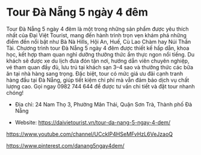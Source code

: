 # Tour Đà Nẵng 5 ngày 4 đêm

Tour Đà Nẵng 5 ngày 4 đêm là một trong những sản phẩm được yêu thích nhất của Đại Việt Tourist, mang đến hành trình trọn vẹn khám phá những điểm đến nổi bật như Bà Nà Hills, Hội An, Huế, Cù Lao Chàm hay Núi Thần Tài. Chương trình tour Đà Nẵng 5 ngày 4 đêm được thiết kế hấp dẫn, khoa học, kết hợp tham quan nghỉ dưỡng thưởng thức ẩm thực ngon nổi tiếng. Du khách sẽ được xe du lịch đưa đón tận nơi, hướng dẫn viên chuyên nghiệp, vé tham quan đầy đủ, lưu trú tại khách sạn 3–4 sao và thưởng thức các bữa ăn tại nhà hàng sang trọng. Đặc biệt, tour có mức giá ưu đãi cạnh tranh hàng đầu tại Đà Nẵng, giúp tiết kiệm chi phí mà vẫn đảm bảo dịch vụ chất lượng cao. Gọi ngay 0982 744 644 để được tư vấn chi tiết và đặt tour nhanh chóng!

- Địa chỉ: 24 Nam Thọ 3, Phường Mân Thái, Quận Sơn Trà, Thành phố Đà Nẵng

- Website: https://daivietourist.vn/tour-da-nang-5-ngay-4-dem/

https://www.youtube.com/channel/UCckIP4HSeMFvHzL6VeJzaoQ

https://www.pinterest.com/danang5ngay4dem/
